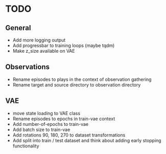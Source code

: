 # TODO

## General

* Add more logging output
* Add progressbar to training loops (maybe tqdm)
* Make z_size available on VAE

## Observations

* Rename episodes to plays in the context of observation gathering
* Rename target and source directory to observation directory

## VAE

* move state loading to VAE class
* Rename episodes to epochs in train-vae context
* Add number-of-epochs to train-vae
* Add batch size to train-vae
* Add rotations 90, 180, 270 to dataset transformations
* Add split into train / test dataset and think about adding early stopping functionality
